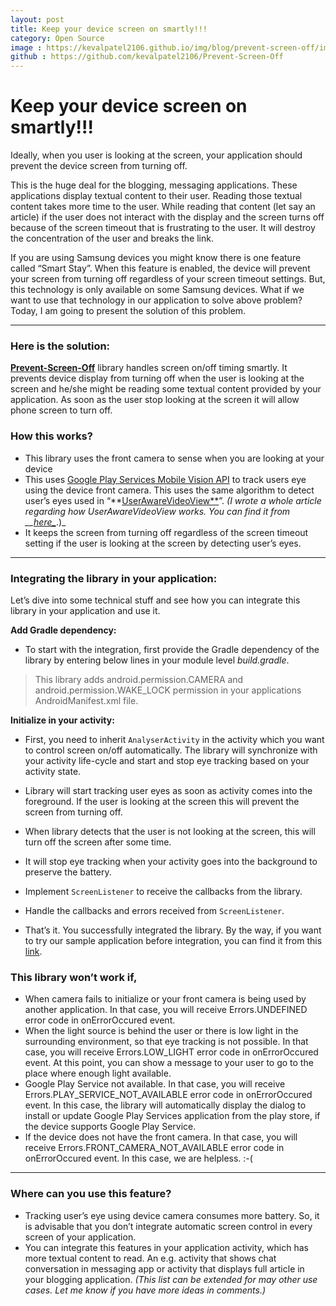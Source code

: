 ```yaml
---
layout: post
title: Keep your device screen on smartly!!!
category: Open Source
image : https://kevalpatel2106.github.io/img/blog/prevent-screen-off/image.gif
github : https://github.com/kevalpatel2106/Prevent-Screen-Off
---
```


# Keep your device screen on smartly!!!

Ideally, when you user is looking at the screen, your application should prevent the device screen from turning off.

This is the huge deal for the blogging, messaging applications. These applications display textual content to their user. Reading those textual content takes more time to the user. While reading that content (let say an article) if the user does not interact with the display and the screen turns off because of the screen timeout that is frustrating to the user. It will destroy the concentration of the user and breaks the link.

If you are using Samsung devices you might know there is one feature called “Smart Stay”. When this feature is enabled, the device will prevent your screen from turning off regardless of your screen timeout settings. But, this technology is only available on some Samsung devices. What if we want to use that technology in our application to solve above problem? Today, I am going to present the solution of this problem.

* * *

### Here is the solution:

[**Prevent-Screen-Off**](https://github.com/kevalpatel2106/Prevent-Screen-Off) library handles screen on/off timing smartly. It prevents device display from turning off when the user is looking at the screen and he/she might be reading some textual content provided by your application. As soon as the user stop looking at the screen it will allow phone screen to turn off.

### How this works?

  * This library uses the front camera to sense when you are looking at your device
  * This uses [Google Play Services Mobile Vision API](https://developers.google.com/vision/) to track users eye using the device front camera. This uses the same algorithm to detect user’s eyes used in “**[UserAwareVideoView**](https://github.com/kevalpatel2106/UserAwareVideoView)”. _(I wrote a whole article regarding how UserAwareVideoView works. You can find it from __[here_](https://kevalpatel2106.github.io/open%20source/2016/12/04/User-Aware-Video-View.html)_.)_
  * It keeps the screen from turning off regardless of the screen timeout setting if the user is looking at the screen by detecting user’s eyes.

* * *

### Integrating the library in your application:

Let’s dive into some technical stuff and see how you can integrate this library in your application and use it.

**Add Gradle dependency:**

  * To start with the integration, first provide the Gradle dependency of the library by entering below lines in your module level _build.gradle_.

	<script src="https://gist.github.com/kevalpatel2106/547fa53bd14719574404f14e4d6b0892.js"></script>

> This library adds android.permission.CAMERA and android.permission.WAKE_LOCK permission in your applications AndroidManifest.xml file.

**Initialize in your activity:**

  * First, you need to inherit `AnalyserActivity` in the activity which you want to control screen on/off automatically. The library will synchronize with your activity life-cycle and start and stop eye tracking based on your activity state.
  * Library will start tracking user eyes as soon as activity comes into the foreground. If the user is looking at the screen this will prevent the screen from turning off.
  * When library detects that the user is not looking at the screen, this will turn off the screen after some time.
  * It will stop eye tracking when your activity goes into the background to preserve the battery.
  * Implement `ScreenListener` to receive the callbacks from the library.

	<script src="https://gist.github.com/kevalpatel2106/5868baeec08b84bf493183e1b6599b96.js"></script>

  * Handle the callbacks and errors received from `ScreenListener`.

	<script src="https://gist.github.com/kevalpatel2106/2dcff2e3d11890971114e23ebaf0e5be.js"></script>

  * That’s it. You successfully integrated the library. By the way, if you want to try our sample application before integration, you can find it from this [link](https://github.com/kevalpatel2106/Prevent-Screen-Off#demo).

### **This library won’t work if,**

  * When camera fails to initialize or your front camera is being used by another application. In that case, you will receive Errors.UNDEFINED error code in onErrorOccured event.
  * When the light source is behind the user or there is low light in the surrounding environment, so that eye tracking is not possible. In that case, you will receive Errors.LOW_LIGHT error code in onErrorOccured event. At this point, you can show a message to your user to go to the place where enough light available.
  * Google Play Service not available. In that case, you will receive Errors.PLAY_SERVICE_NOT_AVAILABLE error code in onErrorOccured event. In this case, the library will automatically display the dialog to install or update Google Play Services application from the play store, if the device supports Google Play Service.
  * If the device does not have the front camera. In that case, you will receive Errors.FRONT_CAMERA_NOT_AVAILABLE error code in onErrorOccured event. In this case, we are helpless. :-(

* * *

### Where can you use this feature?

  * Tracking user’s eye using device camera consumes more battery. So, it is advisable that you don’t integrate automatic screen control in every screen of your application.
  * You can integrate this features in your application activity, which has more textual content to read. An e.g. activity that shows chat conversation in messaging app or activity that displays full article in your blogging application. _(This list can be extended for may other use cases. Let me know if you have more ideas in comments.)_
